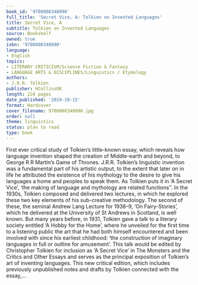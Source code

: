 ```yaml
---
book_id: '9780008348090'
full_title: 'Secret Vice, A: Tolkien on Invented Languages'
title: Secret Vice, A
subtitle: Tolkien on Invented Languages
source: Bookshelf
owned: true
isbn: '9780008348090'
language:
- English
topics:
- LITERARY CRITICISM/Science Fiction & Fantasy
- LANGUAGE ARTS & DISCIPLINES/Linguistics / Etymology
authors:
- J.R.R. Tolkien
publisher: HCollinsUK
length: 224 pages
date_published: '2019-10-15'
format: Hardcover
cover_filename: 9780008348090.jpg
order: null
theme: linguistics
status: plan to read
type: book
---
```

First ever critical study of Tolkien’s little-known essay, which reveals how language invention shaped the creation of Middle-earth and beyond, to George R R Martin’s Game of Thrones.
J.R.R. Tolkien’s linguistic invention was a fundamental part of his artistic output, to the extent that later on in life he attributed the existence of his mythology to the desire to give his languages a home and peoples to speak them. As Tolkien puts it in ‘A Secret Vice’, ‘the making of language and mythology are related functions’’.
In the 1930s, Tolkien composed and delivered two lectures, in which he explored these two key elements of his sub-creative methodology. The second of these, the seminal Andrew Lang Lecture for 1938–9, ‘On Fairy-Stories’, which he delivered at the University of St Andrews in Scotland, is well known. But many years before, in 1931, Tolkien gave a talk to a literary society entitled ‘A Hobby for the Home’, where he unveiled for the first time to a listening public the art that he had both himself encountered and been involved with since his earliest childhood: ‘the construction of imaginary languages in full or outline for amusement’.
This talk would be edited by Christopher Tolkien for inclusion as ‘A Secret Vice’ in The Monsters and the Critics and Other Essays and serves as the principal exposition of Tolkien’s art of inventing languages. This new critical edition, which includes previously unpublished notes and drafts by Tolkien connected with the essay,...
